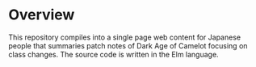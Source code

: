 Overview
========

This repository compiles into a single page web content
for Japanese people
that summaries patch notes of Dark Age of Camelot
focusing on class changes.
The source code is written in the Elm language.
